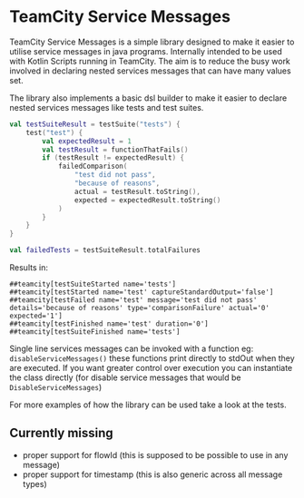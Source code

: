 # TeamCity Service Messages

TeamCity Service Messages is a simple library designed to make it easier to utilise service messages in java programs.
Internally intended to be used with Kotlin Scripts running in TeamCity. The aim is to reduce the busy work involved in
declaring nested services messages that can have many values set.

The library also implements a basic dsl builder to make it easier to declare nested services messages like tests and
test suites.

```kotlin
val testSuiteResult = testSuite("tests") {
    test("test") {
        val expectedResult = 1
        val testResult = functionThatFails()
        if (testResult != expectedResult) {
            failedComparison(
                "test did not pass",
                "because of reasons",
                actual = testResult.toString(),
                expected = expectedResult.toString()
            )
        }
    }
}

val failedTests = testSuiteResult.totalFailures
```

Results in:

```text
##teamcity[testSuiteStarted name='tests']
##teamcity[testStarted name='test' captureStandardOutput='false']
##teamcity[testFailed name='test' message='test did not pass' details='because of reasons' type='comparisonFailure' actual='0' expected='1']
##teamcity[testFinished name='test' duration='0']
##teamcity[testSuiteFinished name='tests']
```

Single line services messages can be invoked with a function eg: `disableServiceMessages()` these functions print
directly to stdOut when they are executed. If you want greater control over execution you can instantiate the class
directly (for disable service messages that would be `DisableServiceMessages`)

For more examples of how the library can be used take a look at the tests.

## Currently missing

- proper support for flowId (this is supposed to be possible to use in any message)
- proper support for timestamp (this is also generic across all message types)